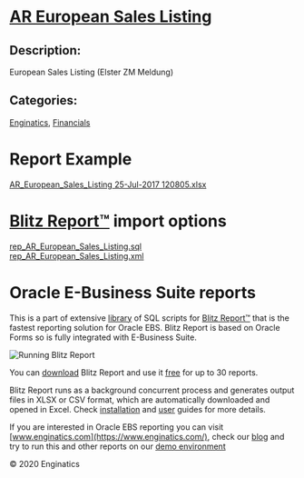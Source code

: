 # [AR European Sales Listing](https://www.enginatics.com/reports/ar-european-sales-listing)
## Description: 
European Sales Listing (Elster ZM Meldung)
## Categories: 
[Enginatics](https://www.enginatics.com/library/?pg=1&category[]=Enginatics), [Financials](https://www.enginatics.com/library/?pg=1&category[]=Financials)
# Report Example
[AR_European_Sales_Listing 25-Jul-2017 120805.xlsx](https://www.enginatics.com/example/ar-european-sales-listing)
# [Blitz Report™](https://www.enginatics.com/blitz-report) import options
[rep_AR_European_Sales_Listing.sql](https://www.enginatics.com/export/ar-european-sales-listing)\
[rep_AR_European_Sales_Listing.xml](https://www.enginatics.com/xml/ar-european-sales-listing)
# Oracle E-Business Suite reports

This is a part of extensive [library](https://www.enginatics.com/library/) of SQL scripts for [Blitz Report™](https://www.enginatics.com/blitz-report/) that is the fastest reporting solution for Oracle EBS. Blitz Report is based on Oracle Forms so is fully integrated with E-Business Suite. 

![Running Blitz Report](https://www.enginatics.com/wp-content/uploads/2018/01/Running-blitz-report.png) 

You can [download](https://www.enginatics.com/download/) Blitz Report and use it [free](https://www.enginatics.com/pricing/) for up to 30 reports. 

Blitz Report runs as a background concurrent process and generates output files in XLSX or CSV format, which are automatically downloaded and opened in Excel. Check [installation](https://www.enginatics.com/installation-guide/) and [user](https://www.enginatics.com/user-guide/) guides for more details.

If you are interested in Oracle EBS reporting you can visit [www.enginatics.com](https://www.enginatics.com/), check our [blog](https://www.enginatics.com/blog) and try to run this and other reports on our [demo environment](http://demo.enginatics.com/)

© 2020 Enginatics